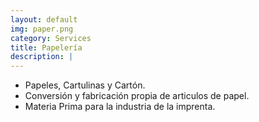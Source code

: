 ```yaml
---
layout: default
img: paper.png
category: Services
title: Papelería
description: |
---
```

 - Papeles, Cartulinas y Cartón. 
 - Conversión y fabricación propia de articulos de papel.
 - Materia Prima para la industria de la imprenta.
